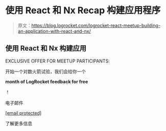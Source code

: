 # 使用 React 和 Nx Recap 构建应用程序

> 原文：<https://blog.logrocket.com/logrocket-react-meetup-building-an-application-with-react-and-nx/>

## 使用 React 和 Nx 构建应用

EXCLUSIVE OFFER FOR MEETUP PARTICIPANTS:

开始一个对数火箭试验，我们会给你一个

**month of LogRocket feedback for free**

！

电子邮件

[[email protected]](/cdn-cgi/l/email-protection)

了解更多信息